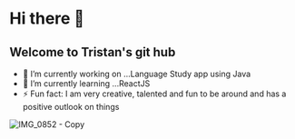 # Hi there 👋
## Welcome to Tristan's git hub
- 🔭 I’m currently working on ...Language Study app using Java
- 🌱 I’m currently learning ...ReactJS
- ⚡ Fun fact: I am very creative, talented and fun to be around and has a positive outlook on things

<!--
**Tristan-Thompson876/Tristan-Thompson876** is a ✨ _special_ ✨ repository because its `README.md` (this file) appears on your GitHub profile.

Here are some ideas to get you started:

- 🔭 I’m currently working on ...
- 🌱 I’m currently learning ...
- 👯 I’m looking to collaborate on ...
- 🤔 I’m looking for help with ...
- 💬 Ask me about ...
- 📫 How to reach me: ...
- 😄 Pronouns: ...
- ⚡ Fun fact: ...
-->
![IMG_0852 - Copy](https://user-images.githubusercontent.com/125337721/234168285-2331e651-9abb-4c06-b1c6-721713661e54.jpg)
